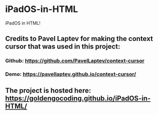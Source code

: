 # iPadOS-in-HTML
iPadOS in HTML!



## Credits to Pavel Laptev for making the context cursor that was used in this project: 
### Github: https://github.com/PavelLaptev/context-cursor
### Demo: https://pavellaptev.github.io/context-cursor/



## The project is hosted here: https://goldengocoding.github.io/iPadOS-in-HTML/ 
